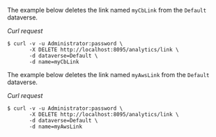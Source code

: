 The example below deletes the link named `myCbLink` from the `Default` dataverse.

*Curl request*

``` shell
$ curl -v -u Administrator:password \
       -X DELETE http://localhost:8095/analytics/link \
       -d dataverse=Default \
       -d name=myCbLink
```

The example below deletes the link named `myAwsLink` from the `Default` dataverse.

*Curl request*

``` shell
$ curl -v -u Administrator:password \
       -X DELETE http://localhost:8095/analytics/link \
       -d dataverse=Default \
       -d name=myAwsLink
```
